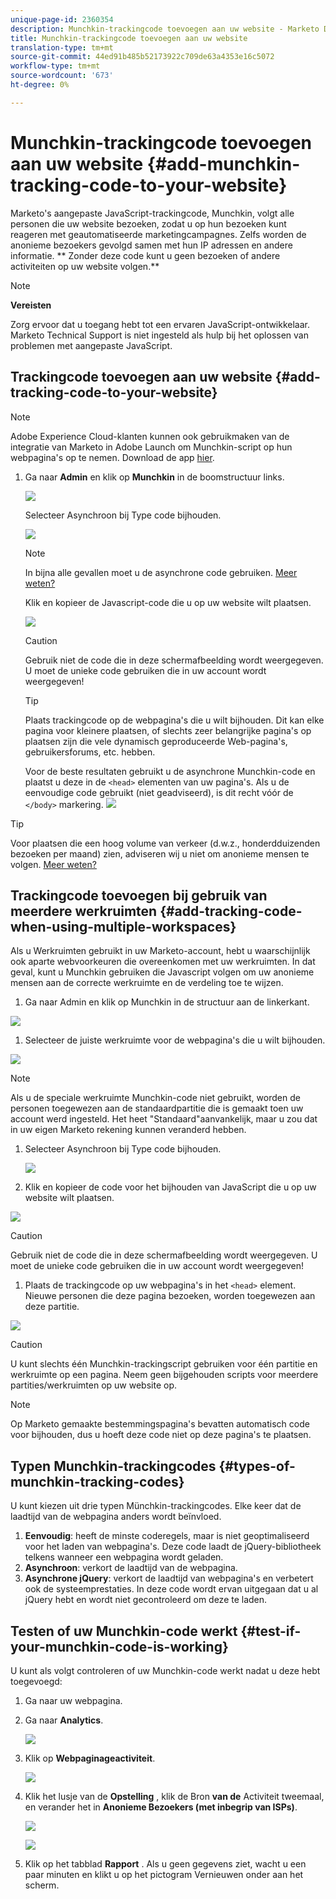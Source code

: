 ```yaml
---
unique-page-id: 2360354
description: Munchkin-trackingcode toevoegen aan uw website - Marketo Docs - Productdocumentatie
title: Munchkin-trackingcode toevoegen aan uw website
translation-type: tm+mt
source-git-commit: 44ed91b485b52173922c709de63a4353e16c5072
workflow-type: tm+mt
source-wordcount: '673'
ht-degree: 0%

---
```



# Munchkin-trackingcode toevoegen aan uw website {#add-munchkin-tracking-code-to-your-website}

Marketo&#39;s aangepaste JavaScript-trackingcode, Munchkin, volgt alle personen die uw website bezoeken, zodat u op hun bezoeken kunt reageren met geautomatiseerde marketingcampagnes. Zelfs worden de anonieme bezoekers gevolgd samen met hun IP adressen en andere informatie. ** Zonder deze code kunt u geen bezoeken of andere activiteiten op uw website volgen.**

>[!NOTE]
>
>**Vereisten**
>
>Zorg ervoor dat u toegang hebt tot een ervaren JavaScript-ontwikkelaar. Marketo Technical Support is niet ingesteld als hulp bij het oplossen van problemen met aangepaste JavaScript.

## Trackingcode toevoegen aan uw website {#add-tracking-code-to-your-website}

>[!NOTE]
>
>Adobe Experience Cloud-klanten kunnen ook gebruikmaken van de integratie van Marketo in Adobe Launch om Munchkin-script op hun webpagina&#39;s op te nemen. Download de app [hier](https://www.adobeexchange.com/experiencecloud.details.101054.html).

1. Ga naar **Admin** en klik op **Munchkin** in de boomstructuur links.

   ![](assets/image2015-8-25-16-3a21-3a14.png)

   Selecteer Asynchroon bij Type code bijhouden.

   ![](assets/image2015-8-25-16-3a24-3a33.png)

   >[!NOTE]
   >
   >In bijna alle gevallen moet u de asynchrone code gebruiken. [Meer weten?](#types-of-munchkin-tracking-codes)

   Klik en kopieer de Javascript-code die u op uw website wilt plaatsen.

   ![](assets/image2015-8-25-16-3a26-3a12.png)

   >[!CAUTION]
   >
   >Gebruik niet de code die in deze schermafbeelding wordt weergegeven. U moet de unieke code gebruiken die in uw account wordt weergegeven!

   >[!TIP]
   >
   >Plaats trackingcode op de webpagina&#39;s die u wilt bijhouden. Dit kan elke pagina voor kleinere plaatsen, of slechts zeer belangrijke pagina&#39;s op plaatsen zijn die vele dynamisch geproduceerde Web-pagina&#39;s, gebruikersforums, etc. hebben.

   Voor de beste resultaten gebruikt u de asynchrone Munchkin-code en plaatst u deze in de `<head>` elementen van uw pagina&#39;s. Als u de eenvoudige code gebruikt (niet geadviseerd), is dit recht vóór de `</body>` markering.
   ![](assets/image2015-8-25-16-3a5-3a20.png)

>[!TIP]
>
>Voor plaatsen die een hoog volume van verkeer (d.w.z., honderdduizenden bezoeken per maand) zien, adviseren wij u niet om anonieme mensen te volgen. [Meer weten?](http://developers.marketo.com/documentation/websites/lead-tracking-munchkin-js/)

## Trackingcode toevoegen bij gebruik van meerdere werkruimten {#add-tracking-code-when-using-multiple-workspaces}

Als u Werkruimten gebruikt in uw Marketo-account, hebt u waarschijnlijk ook aparte webvoorkeuren die overeenkomen met uw werkruimten. In dat geval, kunt u Munchkin gebruiken die Javascript volgen om uw anonieme mensen aan de correcte werkruimte en de verdeling toe te wijzen.

1. Ga naar Admin en klik op Munchkin in de structuur aan de linkerkant.

![](assets/image2015-8-25-16-3a28-3a41.png)

1. Selecteer de juiste werkruimte voor de webpagina&#39;s die u wilt bijhouden.

![](assets/image2015-8-25-16-3a30-3a32.png)

>[!NOTE]
>
>Als u de speciale werkruimte Munchkin-code niet gebruikt, worden de personen toegewezen aan de standaardpartitie die is gemaakt toen uw account werd ingesteld. Het heet &quot;Standaard&quot;aanvankelijk, maar u zou dat in uw eigen Marketo rekening kunnen veranderd hebben.

1. Selecteer Asynchroon bij Type code bijhouden.

   ![](assets/image2015-8-25-16-3a32-3a42.png)

1. Klik en kopieer de code voor het bijhouden van JavaScript die u op uw website wilt plaatsen.

![](assets/image2015-8-25-16-3a34-3a7.png)

>[!CAUTION]
>
>Gebruik niet de code die in deze schermafbeelding wordt weergegeven. U moet de unieke code gebruiken die in uw account wordt weergegeven!

1. Plaats de trackingcode op uw webpagina&#39;s in het `<head>` element. Nieuwe personen die deze pagina bezoeken, worden toegewezen aan deze partitie.

![](assets/image2015-8-25-16-3a5-3a20.png)

>[!CAUTION]
>
>U kunt slechts één Munchkin-trackingscript gebruiken voor één partitie en werkruimte op een pagina. Neem geen bijgehouden scripts voor meerdere partities/werkruimten op uw website op.

>[!NOTE]
>
>Op Marketo gemaakte bestemmingspagina&#39;s bevatten automatisch code voor bijhouden, dus u hoeft deze code niet op deze pagina&#39;s te plaatsen.

## Typen Munchkin-trackingcodes {#types-of-munchkin-tracking-codes}

U kunt kiezen uit drie typen Münchkin-trackingcodes. Elke keer dat de laadtijd van de webpagina anders wordt beïnvloed.

1. **Eenvoudig**: heeft de minste coderegels, maar is niet geoptimaliseerd voor het laden van webpagina&#39;s. Deze code laadt de jQuery-bibliotheek telkens wanneer een webpagina wordt geladen.
1. **Asynchroon**: verkort de laadtijd van de webpagina.
1. **Asynchrone jQuery**: verkort de laadtijd van webpagina&#39;s en verbetert ook de systeemprestaties. In deze code wordt ervan uitgegaan dat u al jQuery hebt en wordt niet gecontroleerd om deze te laden.

## Testen of uw Munchkin-code werkt {#test-if-your-munchkin-code-is-working}

U kunt als volgt controleren of uw Munchkin-code werkt nadat u deze hebt toegevoegd:

1. Ga naar uw webpagina.
1. Ga naar **Analytics**.

   ![](assets/mainnav-analytics-hand.png)

1. Klik op **Webpaginageactiviteit**.

   ![](assets/webanalytics.png)

1. Klik het lusje van de **Opstelling** , klik de Bron **van de** Activiteit tweemaal, en verander het in **Anonieme Bezoekers (met inbegrip van ISPs)**.

   ![](assets/analytics-activity-source.png)

   ![](assets/activitysource.png)

1. Klik op het tabblad **Rapport** . Als u geen gegevens ziet, wacht u een paar minuten en klikt u op het pictogram Vernieuwen onder aan het scherm.

